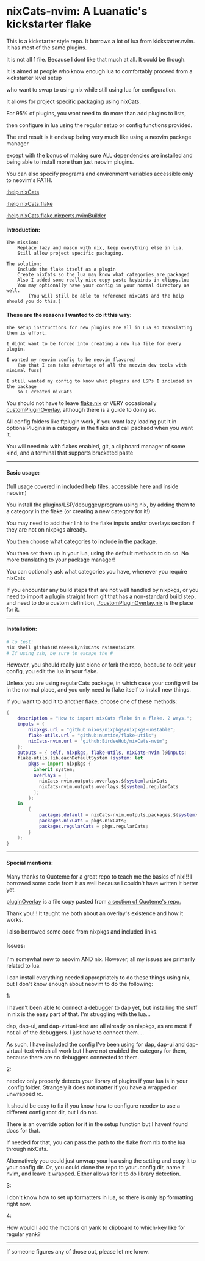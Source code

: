 # nixCats-nvim: A Luanatic's kickstarter flake

This is a kickstarter style repo. It borrows a lot of lua from kickstarter.nvim. It has most of the same plugins.

It is not all 1 file. Because I dont like that much at all. It could be though.

It is aimed at people who know enough lua to comfortably proceed from a kickstarter level setup

who want to swap to using nix while still using lua for configuration.

It allows for project specific packaging using nixCats.

For 95% of plugins, you wont need to do more than add plugins to lists,

then configure in lua using the regular setup or config functions provided.

The end result is it ends up being very much like using a neovim package manager

except with the bonus of making sure ALL dependencies are installed and being able to install more than just neovim plugins.

You can also specify programs and environment variables accessible only to neovim's PATH.

[:help nixCats](./nixCatsHelp/nixCats.txt)

[:help nixCats.flake](./nixCatsHelp/nixCatsFlake.txt)

[:help nixCats.flake.nixperts.nvimBuilder](./nixCatsHelp/nvimBuilder.txt)

#### Introduction:
 
```
The mission: 
    Replace lazy and mason with nix, keep everything else in lua. 
    Still allow project specific packaging.

The solution: 
    Include the flake itself as a plugin
    Create nixCats so the lua may know what categories are packaged
    Also I added some really nice copy paste keybinds in clippy.lua
    You may optionally have your config in your normal directory as well.
        (You will still be able to reference nixCats and the help should you do this.)
```

#### These are the reasons I wanted to do it this way: 

    The setup instructions for new plugins are all in Lua so translating them is effort.

    I didnt want to be forced into creating a new lua file for every plugin.

    I wanted my neovim config to be neovim flavored 
        (so that I can take advantage of all the neovim dev tools with minimal fuss)

    I still wanted my config to know what plugins and LSPs I included in the package
        so I created nixCats

You should not have to leave [flake.nix](./flake.nix) or VERY occasionally [customPluginOverlay](./customPluginOverlay.nix), although there is a guide to doing so.

All config folders like ftplugin work, if you want lazy loading put it in optionalPlugins in a category in the flake and call packadd when you want it.

You will need nix with flakes enabled, git, a clipboard manager of some kind, and a terminal that supports bracketed paste

---

#### Basic usage:

(full usage covered in included help files, accessible here and inside neovim)

You install the plugins/LSP/debugger/program using nix, by adding them to a category in the flake (or creating a new category for it!)

You may need to add their link to the flake inputs and/or overlays section if they are not on nixpkgs already.

You then choose what categories to include in the package.

You then set them up in your lua, using the default methods to do so. No more translating to your package manager!

You can optionally ask what categories you have, whenever you require nixCats

If you encounter any build steps that are not well handled by nixpkgs, 
or you need to import a plugin straight from git that has a non-standard build step,
and need to do a custom definition, [./customPluginOverlay.nix](./customPluginOverlay.nix) is the place for it.

---

#### Installation:

```bash
# to test:
nix shell github:BirdeeHub/nixCats-nvim#nixCats
# If using zsh, be sure to escape the #
```

However, you should really just clone or fork the repo, 
because to edit your config, you edit the lua in your flake. 

Unless you are using regularCats package, in which case your config will
be in the normal place, and you only need to flake itself to install new things.

If you want to add it to another flake, choose one of these methods:

```nix
{
    description = "How to import nixCats flake in a flake. 2 ways.";
    inputs = {
        nixpkgs.url = "github:nixos/nixpkgs/nixpkgs-unstable";
        flake-utils.url = "github:numtide/flake-utils";
        nixCats-nvim.url = "github:BirdeeHub/nixCats-nvim";
    };
    outputs = { self, nixpkgs, flake-utils, nixCats-nvim }@inputs: 
    flake-utils.lib.eachDefaultSystem (system: let 
        pkgs = import nixpkgs {
          inherit system;
          overlays = [
            nixCats-nvim.outputs.overlays.${system}.nixCats
            nixCats-nvim.outputs.overlays.${system}.regularCats
          ];
        };
    in
        {
            packages.default = nixCats-nvim.outputs.packages.${system}.nixCats;
            packages.nixCats = pkgs.nixCats;
            packages.regularCats = pkgs.regularCats;
        }
    );
}
```

---

#### Special mentions:

Many thanks to Quoteme for a great repo to teach me the basics of nix!!! I borrowed some code from it as well because I couldn't have written it better yet.

[pluginOverlay](./nix/pluginOverlay.nix) is a file copy pasted from [a section of Quoteme's repo.](https://github.com/Quoteme/neovim-flake/blob/34c47498114f43c243047bce680a9df66abfab18/flake.nix#L42C8-L42C8)

Thank you!!! It taught me both about an overlay's existence and how it works.

I also borrowed some code from nixpkgs and included links.

#### Issues:

I'm somewhat new to neovim AND nix. However, all my issues are primarily related to lua.

I can install everything needed appropriately to do these things using nix, but I don't know enough about neovim to do the following:

1:

I haven't been able to connect a debugger to dap yet, but installing the stuff in nix is the easy part of that. I'm struggling with the lua...

dap, dap-ui, and dap-virtual-text are all already on nixpkgs, as are most if not all of the debuggers. I just have to connect them....

As such, I have included the config I've been using for dap, dap-ui and dap-virtual-text which all work but I have not enabled the category for them, because there are no debuggers connected to them.

2:

neodev only properly detects your library of plugins if your lua is in your .config folder. Strangely it does not matter if you have a wrapped or unwrapped rc.

It should be easy to fix if you know how to configure neodev to use a different config root dir, but I do not.

There is an override option for it in the setup function but I havent found docs for that.

If needed for that, you can pass the path to the flake from nix to the lua through nixCats.

Alternatively you could just unwrap your lua using the setting and copy it to your config dir. 
Or, you could clone the repo to your .config dir, name it nvim, and leave it wrapped. Either allows for it to do library detection.

3:

I don't know how to set up formatters in lua, so there is only lsp formatting right now.

4:

How would I add the motions on yank to clipboard to which-key like for regular yank?

---

If someone figures any of those out, please let me know.
